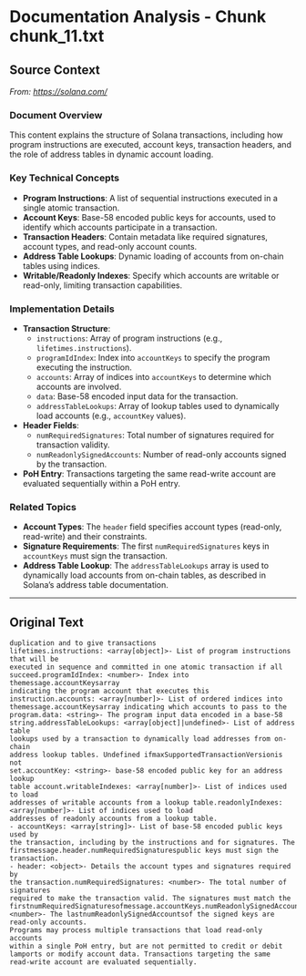 # Documentation Analysis - Chunk chunk_11.txt

## Source Context
*From: https://solana.com/*

### Document Overview  
This content explains the structure of Solana transactions, including how program instructions are executed, account keys, transaction headers, and the role of address tables in dynamic account loading.  

### Key Technical Concepts  
- **Program Instructions**: A list of sequential instructions executed in a single atomic transaction.  
- **Account Keys**: Base-58 encoded public keys for accounts, used to identify which accounts participate in a transaction.  
- **Transaction Headers**: Contain metadata like required signatures, account types, and read-only account counts.  
- **Address Table Lookups**: Dynamic loading of accounts from on-chain tables using indices.  
- **Writable/Readonly Indexes**: Specify which accounts are writable or read-only, limiting transaction capabilities.  

### Implementation Details  
- **Transaction Structure**:  
  - `instructions`: Array of program instructions (e.g., `lifetimes.instructions`).  
  - `programIdIndex`: Index into `accountKeys` to specify the program executing the instruction.  
  - `accounts`: Array of indices into `accountKeys` to determine which accounts are involved.  
  - `data`: Base-58 encoded input data for the transaction.  
  - `addressTableLookups`: Array of lookup tables used to dynamically load accounts (e.g., `accountKey` values).  
- **Header Fields**:  
  - `numRequiredSignatures`: Total number of signatures required for transaction validity.  
  - `numReadonlySignedAccounts`: Number of read-only accounts signed by the transaction.  
- **PoH Entry**: Transactions targeting the same read-write account are evaluated sequentially within a PoH entry.  

### Related Topics  
- **Account Types**: The `header` field specifies account types (read-only, read-write) and their constraints.  
- **Signature Requirements**: The first `numRequiredSignatures` keys in `accountKeys` must sign the transaction.  
- **Address Table Lookup**: The `addressTableLookups` array is used to dynamically load accounts from on-chain tables, as described in Solana’s address table documentation.

---

## Original Text
```
duplication and to give transactions
lifetimes.instructions: <array[object]>- List of program instructions that will be
executed in sequence and committed in one atomic transaction if all succeed.programIdIndex: <number>- Index into themessage.accountKeysarray
indicating the program account that executes this instruction.accounts: <array[number]>- List of ordered indices into themessage.accountKeysarray indicating which accounts to pass to the
program.data: <string>- The program input data encoded in a base-58 string.addressTableLookups: <array[object]|undefined>- List of address table
lookups used by a transaction to dynamically load addresses from on-chain
address lookup tables. Undefined ifmaxSupportedTransactionVersionis not
set.accountKey: <string>- base-58 encoded public key for an address lookup
table account.writableIndexes: <array[number]>- List of indices used to load
addresses of writable accounts from a lookup table.readonlyIndexes: <array[number]>- List of indices used to load
addresses of readonly accounts from a lookup table.
- accountKeys: <array[string]>- List of base-58 encoded public keys used by
the transaction, including by the instructions and for signatures. The firstmessage.header.numRequiredSignaturespublic keys must sign the
transaction.
- header: <object>- Details the account types and signatures required by
the transaction.numRequiredSignatures: <number>- The total number of signatures
required to make the transaction valid. The signatures must match the
firstnumRequiredSignaturesofmessage.accountKeys.numReadonlySignedAccounts: <number>- The lastnumReadonlySignedAccountsof the signed keys are read-only accounts.
Programs may process multiple transactions that load read-only accounts
within a single PoH entry, but are not permitted to credit or debit
lamports or modify account data. Transactions targeting the same
read-write account are evaluated sequentially.
```
